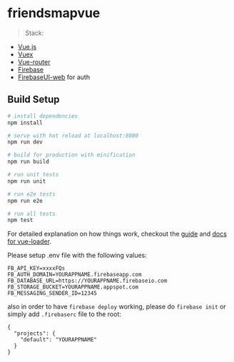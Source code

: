 # friendsmapvue

> Stack:

  * [Vue.js](https://vuejs.org)
  * [Vuex](https://vuex.vuejs.org)
  * [Vue-router](http://router.vuejs.org/en/)
  * [Firebase](http://firebase.google.com)
  * [FirebaseUI-web](https://github.com/firebase/firebaseui-web) for auth

## Build Setup

``` bash
# install dependencies
npm install

# serve with hot reload at localhost:8080
npm run dev

# build for production with minification
npm run build

# run unit tests
npm run unit

# run e2e tests
npm run e2e

# run all tests
npm test
```

For detailed explanation on how things work, checkout the [guide](http://vuejs-templates.github.io/webpack/) and [docs for vue-loader](http://vuejs.github.io/vue-loader).


Please setup .env file with the following values:
```
FB_API_KEY=xxxxFQs
FB_AUTH_DOMAIN=YOURAPPNAME.firebaseapp.com
FB_DATABASE_URL=https://YOURAPPNAME.firebaseio.com
FB_STORAGE_BUCKET=YOURAPPNAME.appspot.com
FB_MESSAGING_SENDER_ID=12345

```

also in order to have `firebase deploy` working, please do `firebase init` or simply add `.firebaserc` file to the root:

```
{
  "projects": {
    "default": "YOURAPPNAME"
  }
}
```